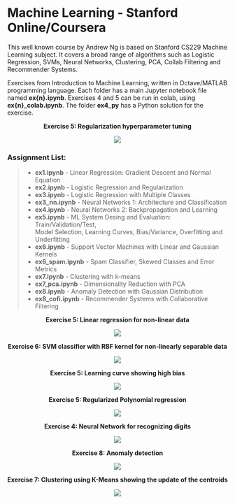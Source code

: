 # Machine Learning - Stanford Online/Coursera

This well known course by Andrew Ng is based on Stanford CS229 Machine Learning subject. It covers a broad range of algorithms such as Logistic Regression, SVMs, Neural Networks, Clustering, PCA, Collab Filtering and Recommender Systems.

Exercises from Introduction to Machine Learning, written in Octave/MATLAB programming language. Each folder has a main Jupyter notebook file named **ex{n}.ipynb**. Exercises 4 and 5 can be run in colab, using **ex{n}_colab.ipynb**. The folder **ex4_py** has a Python solution for the exercise.

<p align="center">
  <b>Exercise 5: Regularization hyperparameter tuning</b>
</p>
<p align="center">
  <img src="https://user-images.githubusercontent.com/71747228/154782391-5d8043b9-48e3-4261-a0ba-50975113c4b0.png"
  />
</p>

 ### Assignment List:

 > - **ex1.ipynb** - Linear Regression: Gradient Descent and Normal Equation   
 > - **ex2.ipynb** - Logistic Regression and Regularization  
 > - **ex3.ipynb** - Logistic Regression with Multiple Classes  
 > - **ex3_nn.ipynb** - Neural Networks 1: Architecture and Classification  
 > - **ex4.ipynb** - Neural Networks 2: Backpropagation and Learning  
 > - **ex5.ipynb** - ML System Desing and Evaluation: Train/Validation/Test, <br>
 Model Selection, Learning Curves, Bias/Variance, Overfitting and Underfitting   
 > - **ex6.ipynb** - Support Vector Machines with Linear and Gaussian Kernels   
 > - **ex6_spam.ipynb** - Spam Classifier, Skewed Classes and Error Metrics
 > - **ex7.ipynb** - Clustering with k-means   
 > - **ex7_pca.ipynb** - Dimensionality Reduction with PCA
 > - **ex8.ipynb** - Anomaly Detection with Gaussian Distribution
 > - **ex8_cofi.ipynb** - Recommender Systems with Collaborative Filtering

<p align="center">
  <b>Exercise 5: Linear regression for non-linear data</b>
</p>
<p align="center">
  <img src="https://user-images.githubusercontent.com/71747228/181934958-676854b5-fda8-4216-ab0a-61588d356e8a.png"
  />
</p>

<p align="center">
  <b>Exercise 6: SVM classifier with RBF kernel for non-linearly separable data</b>
</p>
<p align="center">
  <img src="https://user-images.githubusercontent.com/71747228/182029141-e4d9bbcd-723b-4ebb-82aa-457028339000.png"
  />
</p>

<p align="center">
  <b>Exercise 5: Learning curve showing high bias</b>
</p>
<p align="center">
  <img src="https://user-images.githubusercontent.com/71747228/154782442-fd32d981-385b-45e8-bacd-48993602b570.png"
  />
</p>

<p align="center">
  <b>Exercise 5: Regularized Polynomial regression</b>
</p>
<p align="center">
  <img src="https://user-images.githubusercontent.com/71747228/181935018-1a9bfe22-963f-46d7-a052-8f599f1aa5fd.png"
  />
</p>

<p align="center">
  <b>Exercise 4: Neural Network for recognizing digits</b>
</p>
<p align="center">
  <img src="https://user-images.githubusercontent.com/71747228/182029279-851c4517-5247-4cde-867d-3326d6545fd1.png"
  />
</p>

<p align="center">
  <b>Exercise 8: Anomaly detection</b>
</p>
<p align="center">
  <img src="https://user-images.githubusercontent.com/71747228/182029406-3b56042c-0d92-4599-a09c-eec4ecf7cd07.png"
  />
</p>

<p align="center">
  <b>Exercise 7: Clustering using K-Means showing the update of the centroids</b>
</p>
<p align="center">
  <img src="https://user-images.githubusercontent.com/71747228/182029478-7b0116bf-a810-4e86-8ecc-666f11c47da4.png"
  />
</p>
